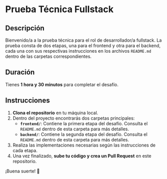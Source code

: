 # Prueba Técnica Fullstack

## Descripción
Bienvenido/a a la prueba técnica para el rol de desarrollador/a fullstack. La prueba consta de dos etapas, una para el frontend y otra para el backend, cada una con sus respectivas instrucciones en los archivos `README.md` dentro de las carpetas correspondientes.

## Duración
Tienes **1 hora y 30 minutos** para completar el desafío.

## Instrucciones
1. **Clona el repositorio** en tu máquina local.
2. Dentro del proyecto encontrarás dos carpetas principales:
   - **`frontend/`**: Contiene la primera etapa del desafío. Consulta el `README.md` dentro de esta carpeta para más detalles.
   - **`backend/`**: Contiene la segunda etapa del desafío. Consulta el `README.md` dentro de esta carpeta para más detalles.
3. Realiza las implementaciones necesarias según las instrucciones de cada etapa.
4. Una vez finalizado, **sube tu código y crea un Pull Request** en este repositorio.

¡Buena suerte! 🚀

